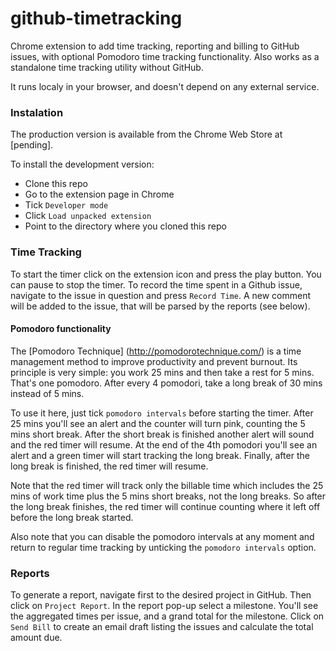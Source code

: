github-timetracking
===================

Chrome extension to add time tracking, reporting and billing to GitHub issues, with optional Pomodoro time tracking functionality. Also works as a standalone time tracking utility without GitHub.

It runs localy in your browser, and doesn't depend on any external service.

### Instalation

The production version is available from the Chrome Web Store at [pending].

To install the development version:

- Clone this repo
- Go to the extension page in Chrome
- Tick `Developer mode`
- Click `Load unpacked extension`
- Point to the directory where you cloned this repo


### Time Tracking

To start the timer click on the extension icon and press the play button. You can pause to stop the timer. To record the time spent in a Github issue, navigate to the issue in question and press `Record Time`. A new comment will be added to the issue, that will be parsed by the reports (see below).

#### Pomodoro functionality
The [Pomodoro Technique] (http://pomodorotechnique.com/) is a time management method to improve productivity and prevent burnout. Its principle is very simple: you work 25 mins and then take a rest for 5 mins. That's one pomodoro. After every 4 pomodori, take a long break of 30 mins instead of 5 mins.

To use it here, just tick `pomodoro intervals` before starting the timer. After 25 mins you'll see an alert and the counter will turn pink, counting the 5 mins short break. After the short break is finished another alert will sound and the red timer will resume. At the end of the 4th pomodori you'll see an alert and a green timer will start tracking the long break. Finally, after the long break is finished, the red timer will resume.

Note that the red timer will track only the billable time which includes the 25 mins of work time plus the 5 mins short breaks, not the long breaks. So after the long break finishes, the red timer will continue counting where it left off before the long break started.

Also note that you can disable the pomodoro intervals at any moment and return to regular time tracking by unticking the `pomodoro intervals` option.

### Reports

To generate a report, navigate first to the desired project in GitHub. Then click on `Project Report`. In the report pop-up select a milestone. You'll see the aggregated times per issue, and a grand total for the milestone. Click on `Send Bill` to create an email draft listing the issues and calculate the total amount due.
